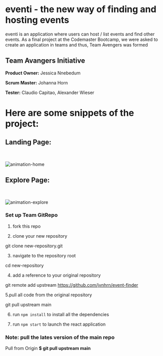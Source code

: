 # eventi - the new way of finding and hosting events
eventi is an application where users can host / list events and find other events. As a final project at the Codemaster Bootcamp, we were asked to create an application in teams and thus, Team Avengers was formed

## Team Avangers Initiative

**Product Owner:** Jessica Nnebedum

**Scrum Master:** Johanna Horn

**Tester:** Claudio Capitao, Alexander Wieser

# Here are some snippets of the project:

## Landing Page:
<br/>

![animation-home](https://user-images.githubusercontent.com/64739763/109396817-a85ea500-7933-11eb-8865-8b1969dfbefa.gif)

## Explore Page:
<br/>

![animation-explore](https://user-images.githubusercontent.com/64739763/109397517-3d16d200-7937-11eb-98af-ab2d59dbf174.gif)


### Set up Team GitRepo

1. fork this repo 

2. clone your new repository

git clone new-repository.git

3. navigate to the repository root

cd new-repository

4. add a reference to your original repository

git remote add upstream https://github.com/jvnhrn/event-finder

5.pull all code from the original repository

git pull upstream main

6. run ` npm install ` to install all the dependencies

7. run ` npm start ` to launch the react application


### Note: pull the lates version of the main repo 

Pull from Origin 
**$ git pull upstream main**
